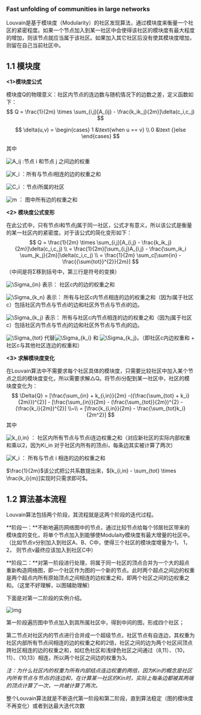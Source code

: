 ### Fast unfolding of communities in large networks

Louvain是基于模块度（Modularity）的社区发现算法，通过模块度来衡量一个社区的紧密程度。如果一个节点加入到某一社区中会使得该社区的模块度有最大程度的增加，则该节点就应当属于该社区。如果加入其它社区后没有使其模块度增加，则留在自己当前社区中。

## 1.1 模块度

**<1>模块度公式**

模块度Q的物理意义：社区内节点的连边数与随机情况下的边数之差，定义函数如下：
$$
Q = \frac{1}{2m} \times \sum_{i,j}[A_{ij} - \frac{k_ik_j}{2m}]\delta(c_i,c_j)
$$

$$
\delta(u,v) = \begin{cases} 1 &\text{when u == v} \\ 0 &\text {}else \end{cases}
$$

其中

![A_ij](https://math.jianshu.com/math?formula=A_ij) :节点 i 和节点 j 之间边的权重

![K_i](https://math.jianshu.com/math?formula=K_i) ：所有与节点i相连的边的权重之和

![C_i](https://math.jianshu.com/math?formula=C_i) ：节点i所属的社区

![m](https://math.jianshu.com/math?formula=m) ： 图中所有边的权重之和

**<2> 模块度公式变形**

在此公式中，只有节点i和节点j属于同一社区，公式才有意义，所以该公式是衡量的某一社区内的紧密度。对于该公式的简化变形如下：
$$
Q = \frac{1}{2m} \times \sum_{i,j}[A_{i,j} - \frac{k_ik_j}{2m}]\delta(c_i,c_j) \\ = \frac{1}{2m}[\sum_{i,j}A_{i,j} - \frac{\sum_ik_i \sum_jk_j}{2m}]\delta(c_i,c_j) \\ = \frac{1}{2m} \sum_c[\sum{in} - \frac{{\sum{tot}}^{2}}{2m}]
$$
（中间是将Σ移到括号中，第三行是符号的变换）

![\Sigma_{in}](https://math.jianshu.com/math?formula=%5CSigma_%7Bin%7D) 表示： 社区c内的边的权重之和

![\Sigma_{k_n}](https://math.jianshu.com/math?formula=%5CSigma_%7Bk_n%7D) 表示： 所有与社区c内节点相连的边的权重之和（因为i属于社区c）包括社区内节点与节点i的边和社区外节点与节点i的边。

![\Sigma_{k_j}](https://math.jianshu.com/math?formula=%5CSigma_%7Bk_j%7D) 表示： 所有与社区c内节点相连的边的权重之和（因为j属于社区c）包括社区内节点与节点j的边和社区外节点与节点j的边。

![\Sigma_{tot}](https://math.jianshu.com/math?formula=%5CSigma_%7Btot%7D) 代替![\Sigma_{k_i}](https://math.jianshu.com/math?formula=%5CSigma_%7Bk_i%7D) 和 ![\Sigma_{k_j}](https://math.jianshu.com/math?formula=%5CSigma_%7Bk_j%7D)。（即社区c内边权重和 + 社区c与其他社区连边的权重和）

**<3> 求解模块度变化**

在Louvain算法中不需要求每个社区具体的模块度，只需要比较社区中加入某个节点之后的模块度变化，所以需要求解△Q。将节点i分配到某一社区中，社区的模块度变化为：
$$
\Delta{Q} = [\frac{\sum_{in} + k_{i,in}}{2m} -({\frac{\sum_{tot} + k_i}{2m}})^{2}] - [\frac{\sum_{in}}{2m} - (\frac{\sum_{tot}}{2m})^{2} - (\frac{k_i}{2m})^{2}] \\~\\ = [\frac{k_{i,in}}{2m} - \frac{\sum_{tot}k_i}{2m^2}]
$$
其中

![k_{i,in}](https://math.jianshu.com/math?formula=k_%7Bi%2Cin%7D) ： 社区内所有节点与节点i连边权重之和（对应新社区的实际内部权重和乘以2，因为Ki_in 对于社区内所有的顶点i，每条边其实被计算了两次）

![K_i](https://math.jianshu.com/math?formula=K_i)   ： 所有与节点 i 相连的边的权重之和

$\frac{1}{2m}$该公式把公共系数提出来，$[k_{i,in} - \sum_{tot} \times \frac{k_i}{m}]实现时只需求即可$。



## 1.2 算法基本流程

Louvain算法包括两个阶段，其流程就是这两个阶段的迭代过程。

**阶段一：**不断地遍历网络图中的节点，通过比较节点给每个邻居社区带来的模块度的变化，将单个节点加入到能够使Modulaity模块度有最大增量的社区中。
 （比如节点v分别加入到社区A、B、C中，使得三个社区的模块度增量为-1， 1， 2， 则节点v最终应该加入到社区C中）

**阶段二：**对第一阶段进行处理，将属于同一社区的顶点合并为一个大的超点重新构造网络图，即一个社区作为图的一个新的节点。此时两个超点之间边的权重是两个超点内所有原始顶点之间相连的边权重之和，即两个社区之间的边权重之和。（这里不好理解，以图辅助理解）

下面是对第一二阶段的实例介绍。

![img](/Volumes/disk2/Basic-Algorithm/z智能风控/img/louvain.png)



第一阶段遍历图中节点加入到其所属社区中，得到中间的图，形成四个社区；

第二节点对社区内的节点进行合并成一个超级节点，社区节点有自连边，其权重为社区内部所有节点间相连的边的权重之和的2倍，社区之间的边为两个社区间顶点跨社区相连的边的权重之和，如红色社区和浅绿色社区之间通过（8,11）、（10，11）、（10,13）相连，所以两个社区之间边的权重为3。

*注：为什么社区内的权重为所有内部结点连边权重的两倍，因为Kin的概念是社区内所有节点与节点i的连边和，在计算某一社区的Kin时，实际上每条边都被其两端的顶点计算了一次，一共被计算了两次。*

整个Louvain算法就是不断迭代第一阶段和第二阶段，直到算法稳定（图的模块度不再变化）或者到达最大迭代次数



